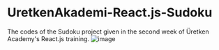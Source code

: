 # UretkenAkademi-React.js-Sudoku
The codes of the Sudoku project given in the second week of Üretken Academy's React.js training.
![image](https://github.com/Benfrknd/UretkenAkademi-React.js-Sudoku/assets/40832418/5e489ce2-4242-4988-afd0-7ed9fa7aff99)
